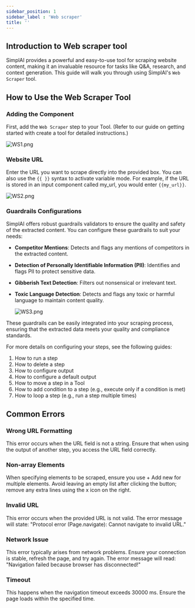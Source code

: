```yaml
---
sidebar_position: 1
sidebar_label : 'Web scraper'
title: ''
---
```

## Introduction to Web scraper tool

SimplAI provides a powerful and easy-to-use tool for scraping website content, making it an invaluable resource for tasks like Q&A, research, and context generation. This guide will walk you through using SimplAI's `Web Scraper` tool.

## How to Use the Web Scraper Tool

### Adding the Component

First, add the `Web Scraper` step to your Tool. (Refer to our guide on getting started with create a tool for detailed instructions.)

![WS1.png](https://prod-files-secure.s3.us-west-2.amazonaws.com/30c482d3-3a1f-4931-a883-cfdc07ec214f/5d814045-474c-466f-aff1-1b95cbe4ab7b/WS1.png)

### Website URL

Enter the URL you want to scrape directly into the provided box. You can also use the `{{ }}` syntax to activate variable mode. For example, if the URL is stored in an input component called my_url, you would enter `{{my_url}}`.

![WS2.png](https://prod-files-secure.s3.us-west-2.amazonaws.com/30c482d3-3a1f-4931-a883-cfdc07ec214f/48e11f1f-a759-4a7e-a882-874c3dc38cdd/WS2.png)

### Guardrails Configurations

SimplAI offers robust guardrails validators to ensure the quality and safety of the extracted content. You can configure these guardrails to suit your needs:

- **Competitor Mentions**: Detects and flags any mentions of competitors in the extracted content.
- **Detection of Personally Identifiable Information (PII)**: Identifies and flags PII to protect sensitive data.
- **Gibberish Text Detection**: Filters out nonsensical or irrelevant text.
- **Toxic Language Detection**: Detects and flags any toxic or harmful language to maintain content quality.
    
    ![WS3.png](https://prod-files-secure.s3.us-west-2.amazonaws.com/30c482d3-3a1f-4931-a883-cfdc07ec214f/f8729d25-3ede-44f5-b51a-17d001cf0f82/WS3.png)
    

These guardrails can be easily integrated into your scraping process, ensuring that the extracted data meets your quality and compliance standards.

For more details on configuring your steps, see the following guides:

1. How to run a step
2. How to delete a step
3. How to configure output
4. How to configure a default output
5. How to move a step in a Tool
6. How to add condition to a step (e.g., execute only if a condition is met)
7. How to loop a step (e.g., run a step multiple times)

## Common Errors

### Wrong URL Formatting

This error occurs when the URL field is not a string. Ensure that when using the output of another step, you access the URL field correctly.

### Non-array Elements

When specifying elements to be scraped, ensure you use + Add new for multiple elements. Avoid leaving an empty list after clicking the button; remove any extra lines using the x icon on the right.

### Invalid URL

This error occurs when the provided URL is not valid. The error message will state: "Protocol error (Page.navigate): Cannot navigate to invalid URL."

### Network Issue

This error typically arises from network problems. Ensure your connection is stable, refresh the page, and try again. The error message will read: "Navigation failed because browser has disconnected!"

### Timeout

This happens when the navigation timeout exceeds 30000 ms. Ensure the page loads within the specified time.